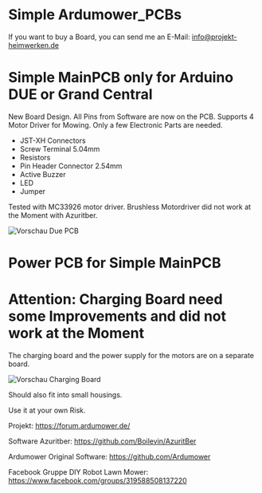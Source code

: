 # Simple Ardumower_PCBs

If you want to buy a Board, you can send me an E-Mail: info@projekt-heimwerken.de

# Simple MainPCB only for Arduino DUE or Grand Central

New Board Design. All Pins from Software are now on the PCB. 
Supports 4 Motor Driver for Mowing.
Only a few Electronic Parts are needed. 
- JST-XH Connectors
- Screw Terminal 5.04mm
- Resistors
- Pin Header Connector 2.54mm
- Active Buzzer
- LED
- Jumper

Tested with MC33926 motor driver. Brushless Motordriver did not work at the Moment with Azuritber.

![Vorschau Due PCB](https://raw.githubusercontent.com/Starsurfer78/Ardumower_PCBs/main/DUE_PCB_V1.01/Images/Ardumower_PCB_oben.png)

# Power PCB for Simple MainPCB
# Attention: Charging Board need some Improvements and did not work at the Moment

The charging board and the power supply for the motors are on a separate board.

![Vorschau Charging Board](https://github.com/Starsurfer78/Ardumower_PCBs/blob/main/Charging_PCB/charge_pcb.png)

Should also fit into small housings.

Use it at your own Risk.


Projekt: https://forum.ardumower.de/

Software Azuritber: https://github.com/Boilevin/AzuritBer

Ardumower Original Software: https://github.com/Ardumower

Facebook Gruppe DIY Robot Lawn Mower: https://www.facebook.com/groups/319588508137220

